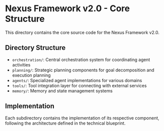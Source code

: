 # Nexus Framework v2.0 - Core Structure

This directory contains the core source code for the Nexus Framework v2.0.

## Directory Structure

- `orchestration/`: Central orchestration system for coordinating agent activities
- `planning/`: Strategic planning components for goal decomposition and execution planning
- `agents/`: Specialized agent implementations for various domains
- `tools/`: Tool integration layer for connecting with external services
- `memory/`: Memory and state management systems

## Implementation

Each subdirectory contains the implementation of its respective component, following the architecture defined in the technical blueprint.
